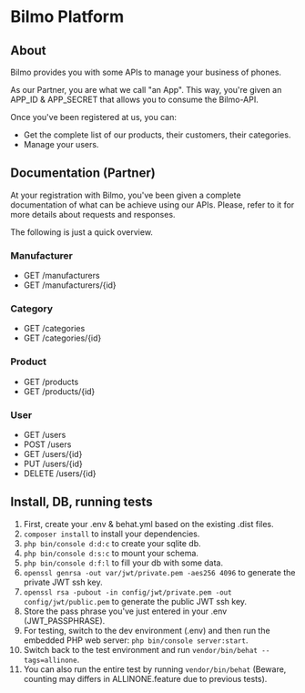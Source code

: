 # Bilmo Platform

## About

Bilmo provides you with some APIs to manage your business of phones.

As our Partner, you are what we call "an App". This way, you're given an APP_ID & APP_SECRET that allows you to consume the Bilmo-API.

Once you've been registered at us, you can:

- Get the complete list of our products, their customers, their categories.
- Manage your users.

## Documentation (Partner)
At your registration with Bilmo, you've been given a complete documentation of what can be achieve using our APIs. Please, refer to it for more details about requests and responses.

The following is just a quick overview.

### Manufacturer
- GET /manufacturers
- GET /manufacturers/{id}

### Category
- GET /categories
- GET /categories/{id}

### Product
- GET /products
- GET /products/{id}

### User
- GET /users
- POST /users
- GET /users/{id}
- PUT /users/{id}
- DELETE /users/{id}

## Install, DB, running tests
1. First, create your .env & behat.yml based on the existing .dist files.
2. `composer install` to install your dependencies.
3. `php bin/console d:d:c` to create your sqlite db.
4. `php bin/console d:s:c` to mount your schema.
5. `php bin/console d:f:l` to fill your db with some data.
6. `openssl genrsa -out var/jwt/private.pem -aes256 4096` to generate the private JWT ssh key.
7. `openssl rsa -pubout -in config/jwt/private.pem -out config/jwt/public.pem` to generate the public JWT ssh key.
8. Store the pass phrase you've just entered in your .env (JWT_PASSPHRASE).
9. For testing, switch to the dev environment (.env) and then run the embedded PHP web server: `php bin/console server:start`.
10. Switch back to the test environment and run `vendor/bin/behat --tags=allinone`.
11. You can also run the entire test by running `vendor/bin/behat` (Beware, counting may differs in ALLINONE.feature due to previous tests).
